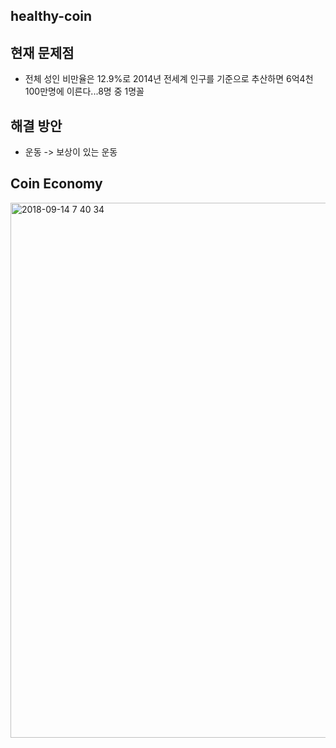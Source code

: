 ## healthy-coin

## 현재 문제점
- 전체 성인 비만율은 12.9%로 2014년 전세계 인구를 기준으로 추산하면 6억4천100만명에 이른다...8명 중 1명꼴

## 해결 방안
- 운동 -> 보상이 있는 운동

## Coin Economy
<img width="856" alt="2018-09-14 7 40 34" src="https://user-images.githubusercontent.com/29855393/45545744-332bb200-b856-11e8-87ed-516f3ea22199.png">
